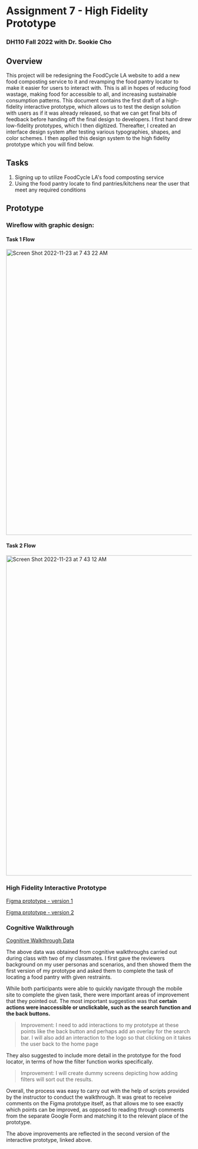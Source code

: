 # Assignment 7 - High Fidelity Prototype
### DH110 Fall 2022 with Dr. Sookie Cho

## Overview

This project will be redesigning the FoodCycle LA website to add a new food composting service to it and revamping the food pantry locator to make it easier for users to interact with. This is all in hopes of reducing food wastage, making food for accessible to all, and increasing sustainable consumption patterns. This document contains the first draft of a high-fidelity interactive prototype, which allows us to test the design solution with users as if it was already released, so that we can get final bits of feedback before handing off the final design to developers. I first hand drew low-fidelity prototypes, which I then digitized. Thereafter, I created an interface design system after testing various typographies, shapes, and color schemes. I then applied this design system to the high fidelity prototype which you will find below. 

## Tasks

1. Signing up to utilize FoodCycle LA's food composting service
2. Using the food pantry locate to find pantries/kitchens near the user that meet any required conditions

## Prototype

### Wireflow with graphic design: 

#### Task 1 Flow 
<img width="774" alt="Screen Shot 2022-11-23 at 7 43 22 AM" src="https://user-images.githubusercontent.com/100739150/203588769-202f23e4-d386-4edf-9465-fa8723c3ea2e.png">

#### Task 2 Flow 
<img width="867" alt="Screen Shot 2022-11-23 at 7 43 12 AM" src="https://user-images.githubusercontent.com/100739150/203588841-934f9dcc-9697-42f0-bc01-d83473c5dc27.png">

### High Fidelity Interactive Prototype
[Figma prototype - version 1](https://www.figma.com/proto/Cs00Dzw6JiJX6UO8a5ddJL/High-Fidelity-Protoype?node-id=17%3A81&scaling=min-zoom&page-id=0%3A1&starting-point-node-id=17%3A81)

[Figma prototype - version 2](https://www.figma.com/proto/nXs0OxXiRg4UP41xottHVp/High-Fidelity-Protoype---v2?node-id=17%3A97&starting-point-node-id=17%3A81)

### Cognitive Walkthrough

[Cognitive Walkthrough Data](https://docs.google.com/document/d/1LKiJNKPtAOERItR_wTRY5I26FO-41tWdb4_dKc10xVE/edit?usp=sharing)

The above data was obtained from cognitive walkthroughs carried out during class with two of my classmates. I first gave the reviewers background on my user personas and scenarios, and then showed them the first version of my prototype and asked them to complete the task of locating a food pantry with given restraints. 

While both participants were able to quickly navigate through the mobile site to complete the given task, there were important areas of improvement that they pointed out. The most important suggestion was that <b>certain actions were inaccessible or unclickable, such as the search function and the back buttons.</b>

> Improvement: I need to add interactions to my prototype at these points like the back button and perhaps add an overlay for the search bar. I will also add an interaction to the logo so that clicking on it takes the user back to the home page

They also suggested to include more detail in the prototype for the food locator, in terms of how the filter function works specifically. 

> Improvement: I will create dummy screens depicting how adding filters will sort out the results. 

Overall, the process was easy to carry out with the help of scripts provided by the instructor to conduct the walkthrough. It was great to receive comments on the Figma prototype itself, as that allows me to see exactly which points can be improved, as opposed to reading through comments from the separate Google Form and matching it to the relevant place of the prototype. 

The above improvements are reflected in the second version of the interactive prototype, linked above. 
